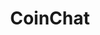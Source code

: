 ---
imgSrc: "/images/coinChat.png"
title: "CoinChat"
titleColor: "yellow"
type: "Bot de telegram"
projectPath: "./coinChat"
---